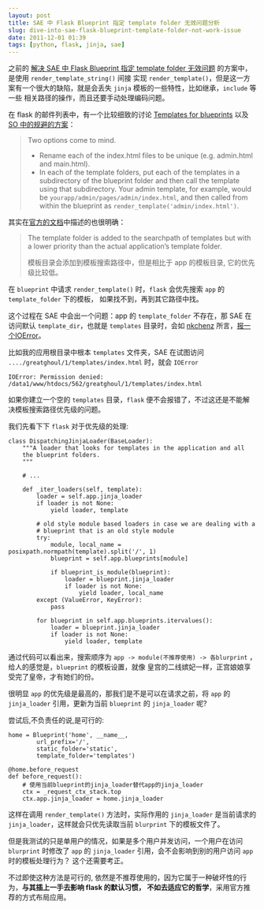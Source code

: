 ```yaml
---
layout: post
title: SAE 中 Flask Blueprint 指定 template folder 无效问题分析
slug: dive-into-sae-flask-blueprint-template-folder-not-work-issue
date: 2011-12-01 01:39
tags: [python, flask, jinja, sae]
---
```


之前的 [解决 SAE 中 Flask Blueprint 指定 template folder 无效问题][1] 的方案中，是使用 `render_template_string()` 间接
实现 `render_template()`，但是这一方案有一个很大的缺陷，就是会丢失 `jinja` 模板的一些特性，比如继承，`include` 等一些
相关路径的操作，而且还要手动处理编码问题。

在 flask 的邮件列表中，有一个比较细致的讨论 [Templates for blueprints][2] 以及 [SO 中的规避的方案][3]：

> Two options come to mind.
> 
> - Rename each of the index.html files to be unique (e.g. admin.html and main.html).
> - In each of the template folders, put each of the templates in a subdirectory of 
>   the blueprint folder and then call the template using that subdirectory. 
>   Your admin template, for example, would be `yourapp/admin/pages/admin/index.html`, 
>   and then called from within the blueprint as `render_template('admin/index.html')`.

其实在[官方的文档][4]中描述的也很明确：

> The template folder is added to the searchpath of templates but with a lower priority 
> than the actual application’s template folder.
> 
> 模板目录会添加到模板搜索路径中，但是相比于 app 的模板目录, 它的优先级比较低。

在 `blueprint` 中请求 `render_template()` 时，`flask` 会优先搜索 `app` 的 `template_folder` 下的模板，
如果找不到，再到其它路径中找。

这个过程在 SAE 中会出一个问题：app 的 `template_folder` 不存在，那 SAE 在访问默认 `template_dir`，也就是 `templates` 
目录时，会如 [nkchenz][5] 所言，[报一个IOError][6]。

比如我的应用根目录中根本 `templates` 文件夹，SAE 在试图访问 `..../greatghoul/1/templates/index.html` 时，就会 `IOError`

    IOError: Permission denied: /data1/www/htdocs/562/greatghoul/1/templates/index.html

如果你建立一个空的 `templates` 目录，`flask` 便不会报错了，不过这还是不能解决模板搜索路径优先级的问题。

我们先看下下 `flask` 对于优先级的处理:

    class DispatchingJinjaLoader(BaseLoader):
        """A loader that looks for templates in the application and all
        the blueprint folders.
        """

        # ...

        def _iter_loaders(self, template):
            loader = self.app.jinja_loader
            if loader is not None:
                yield loader, template

            # old style module based loaders in case we are dealing with a
            # blueprint that is an old style module
            try:
                module, local_name = posixpath.normpath(template).split('/', 1)
                blueprint = self.app.blueprints[module]

                if blueprint_is_module(blueprint):
                    loader = blueprint.jinja_loader
                    if loader is not None:
                        yield loader, local_name
            except (ValueError, KeyError):
                pass

            for blueprint in self.app.blueprints.itervalues():
                loader = blueprint.jinja_loader
                if loader is not None:
                    yield loader, template

通过代码可以看出来，搜索顺序为 `app -> module(不推荐使用) -> 各blurprint` ，给人的感觉是，`blueprint` 的模板设置，就像
皇宫的二线嫔妃一样，正宫娘娘享受完了皇帝，才有她们的份。

很明显 `app` 的优先级是最高的，那我们是不是可以在请求之前，将 `app` 的 `jinja_loader` 引用，更新为当前 `blueprint` 
的 `jinja_loader` 呢?

尝试后,不负责任的说,是可行的:

    home = Blueprint('home', __name__, 
            url_prefix='/',
            static_folder='static',
            template_folder='templates')

    @home.before_request
    def before_request():  
        # 使用当前blueprint的jinja_loader替代app的jinja_loader
        ctx = _request_ctx_stack.top
        ctx.app.jinja_loader = home.jinja_loader

这样在调用 `render_template()` 方法时，实际作用的 `jinja_loader` 是当前请求的`jinja_loader`，这样就会只优先读取当前 
`blurprint` 下的模板文件了。

但是我测试的只是单用户的情况，如果是多个用户并发访问，一个用户在访问 `blurprint` 时修改了 `app` 的 `jinja_loader` 
引用，会不会影响到别的用户访问 `app` 时的模板处理行为？ 这个还需要考正。

不过即使这种方法是可行的, 依然是不推荐使用的，因为它属于一种破坏性的行为，**与其插上一手去影响 flask 的默认习惯，
不如去适应它的哲学**，采用官方推荐的方式布局应用。

[1]: http://www.g2w.me/2011/11/issue-flask-blueprint-template-folder-not-work-solved/
[2]: http://flask.pocoo.org/mailinglist/archive/2011/9/17/templates-for-blueprints/#b383c6c41f5bef3152cd7a179385d95b
[3]: http://stackoverflow.com/a/8198325/260793
[4]: http://flask.pocoo.org/docs/blueprints/#templates
[5]: https://github.com/nkchenz
[6]: https://github.com/SAEPython/saepythondevguide/issues/2#issuecomment-2959987
